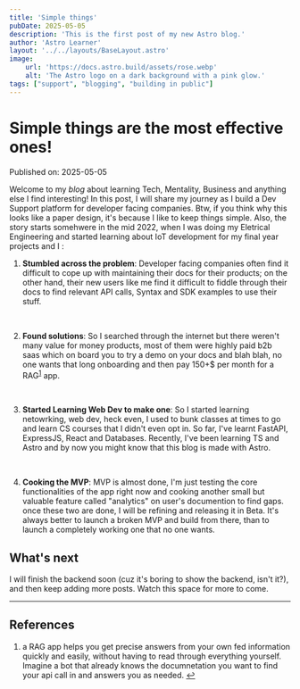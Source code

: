 ```yaml
---
title: 'Simple things'
pubDate: 2025-05-05
description: 'This is the first post of my new Astro blog.'
author: 'Astro Learner'
layout: '../../layouts/BaseLayout.astro'
image:
    url: 'https://docs.astro.build/assets/rose.webp'
    alt: 'The Astro logo on a dark background with a pink glow.'
tags: ["support", "blogging", "building in public"]
---
```

# Simple things are the most effective ones!

Published on: 2025-05-05

Welcome to my _blog_ about learning Tech, Mentality, Business and anything else I find interesting! In this post, I will share my journey as I build a Dev Support platform for developer facing companies. Btw, if you think why this looks like a paper design, it's because I like to keep things simple. Also, the story starts somehwere in the mid 2022, when I was doing my Eletrical Engineering and started learning about IoT development for my final year projects and I : 

1. **Stumbled across the problem**: Developer facing companies often find it difficult to cope up with maintaining their docs for their products; on the other hand, their new users like me find it difficult to fiddle through their docs to find relevant API calls, Syntax and SDK examples to use their stuff. 

<br>


2. **Found solutions**: So I searched through the internet but there weren't many value for money products, most of them were highly paid b2b saas which on board you to try a demo on your docs and blah blah, no one wants that long onboarding and then pay 150+$ per month for a RAG<sup id="ref-1"><a href="#fn-1" aria-label="Footnote 1">1</a></sup> app.

<br>

3. **Started Learning Web Dev to make one**: So I started learning netowrking, web dev, heck even, I used to bunk classes at times to go and learn CS courses that I didn't even opt in. So far, I've learnt FastAPI, ExpressJS, React and Databases. Recently, I've been learning TS and Astro and by now you might know that this blog is made with Astro. 

<br>

4. **Cooking the MVP**: MVP is almost done, I'm just testing the core functionalities of the app right now and cooking another small but valuable feature called "analytics" on user's documention to find gaps. once these two are done, I will be refining and releasing it in Beta. It's always better to launch a broken MVP and build from there, than to launch a completely working one that no one wants. 

## What's next

I will finish the backend soon (cuz it's boring to show the backend, isn't it?), and then keep adding more posts. Watch this space for more to come.

<hr class="my-8 border-neutral-200" />
<section class="footnotes">
  <h2>References</h2>
  <ol>
    <li id="fn-1">
      a RAG app helps you get precise answers from your own fed information quickly and easily, without having to read through everything yourself. Imagine a bot that already knows the documnetation you want to find your api call in and answers you as needed.
      <a href="#ref-1" aria-label="Back to content">&#8617;</a>
    </li>
    <!-- Add more li elements for future footnotes -->
  </ol>
</section>